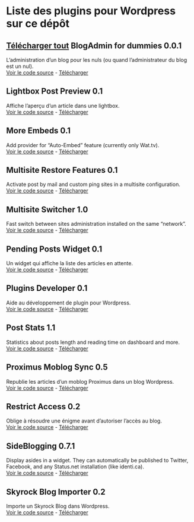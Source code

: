 Liste des plugins pour Wordpress sur ce dépôt
=============================================
[Télécharger tout](http://github.com/cedbv/Wordpress-Plugins/zipball/master)
BlogAdmin for dummies 0.0.1
------------------------
L’administration d’un blog pour les nuls (ou quand l’administrateur du blog est un nul).  
[Voir le code source](http://github.com/cedbv/Wordpress-Plugins/tree/master/blogadmin-for-dummies/) - [Télécharger](http://github.com/cedbv/Wordpress-Plugins/raw/master/download/blogadmin-for-dummies.zip)

Lightbox Post Preview 0.1
------------------------
Affiche l’aperçu d’un article dans une lightbox.  
[Voir le code source](http://github.com/cedbv/Wordpress-Plugins/tree/master/lightbox-post-preview/) - [Télécharger](http://github.com/cedbv/Wordpress-Plugins/raw/master/download/lightbox-post-preview.zip)

More Embeds 0.1
------------------------
Add provider for “Auto-Embed” feature (currently only Wat.tv).  
[Voir le code source](http://github.com/cedbv/Wordpress-Plugins/tree/master/more-embeds/) - [Télécharger](http://github.com/cedbv/Wordpress-Plugins/raw/master/download/more-embeds.zip)

Multisite Restore Features 0.1
------------------------
Activate post by mail and custom ping sites in a multisite configuration.  
[Voir le code source](http://github.com/cedbv/Wordpress-Plugins/tree/master/multisite-restore-features/) - [Télécharger](http://github.com/cedbv/Wordpress-Plugins/raw/master/download/multisite-restore-features.zip)

Multisite Switcher 1.0
------------------------
Fast switch between sites administration installed on the same “network”.  
[Voir le code source](http://github.com/cedbv/Wordpress-Plugins/tree/master/multisite-switcher/) - [Télécharger](http://github.com/cedbv/Wordpress-Plugins/raw/master/download/multisite-switcher.zip)

Pending Posts Widget 0.1
------------------------
Un widget qui affiche la liste des articles en attente.  
[Voir le code source](http://github.com/cedbv/Wordpress-Plugins/tree/master/pending-posts-widget/) - [Télécharger](http://github.com/cedbv/Wordpress-Plugins/raw/master/download/pending-posts-widget.zip)

Plugins Developer 0.1
------------------------
Aide au développement de plugin pour Wordpress.  
[Voir le code source](http://github.com/cedbv/Wordpress-Plugins/tree/master/plugins-developer/) - [Télécharger](http://github.com/cedbv/Wordpress-Plugins/raw/master/download/plugins-developer.zip)

Post Stats 1.1
------------------------
Statistics about posts length and reading time on dashboard and more.  
[Voir le code source](http://github.com/cedbv/Wordpress-Plugins/tree/master/poststats/) - [Télécharger](http://github.com/cedbv/Wordpress-Plugins/raw/master/download/poststats.zip)

Proximus Moblog Sync 0.5
------------------------
Republie les articles d’un moblog Proximus dans un blog Wordpress.  
[Voir le code source](http://github.com/cedbv/Wordpress-Plugins/tree/master/proximus-moblog/) - [Télécharger](http://github.com/cedbv/Wordpress-Plugins/raw/master/download/proximus-moblog.zip)

Restrict Access 0.2
------------------------
Oblige à résoudre une énigme avant d’autoriser l’accès au blog.  
[Voir le code source](http://github.com/cedbv/Wordpress-Plugins/tree/master/restricted-access/) - [Télécharger](http://github.com/cedbv/Wordpress-Plugins/raw/master/download/restricted-access.zip)

SideBlogging 0.7.1
------------------------
Display asides in a widget. They can automatically be published to Twitter, Facebook, and any Status.net installation (like identi.ca).  
[Voir le code source](http://github.com/cedbv/Wordpress-Plugins/tree/master/sideblogging/) - [Télécharger](http://github.com/cedbv/Wordpress-Plugins/raw/master/download/sideblogging.zip)

Skyrock Blog Importer 0.2
------------------------
Importe un Skyrock Blog dans Wordpress.  
[Voir le code source](http://github.com/cedbv/Wordpress-Plugins/tree/master/skyrock-blog-importer/) - [Télécharger](http://github.com/cedbv/Wordpress-Plugins/raw/master/download/skyrock-blog-importer.zip)

